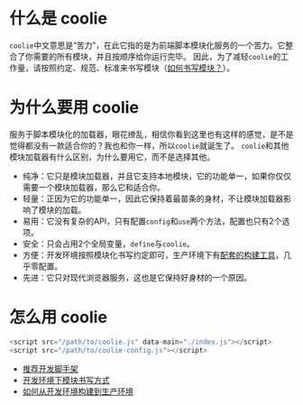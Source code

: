 # 什么是 coolie
`coolie`中文意思是“苦力”，在此它指的是为前端脚本模块化服务的一个苦力。它整合了你需要的所有模块，并且按顺序给你运行完毕。
因此，为了减轻`coolie`的工作量，请按照约定、规范、标准来书写模块（[如何书写模块？](https://github.com/cloudcome/coolie/blob/master/help/development.md)）。

# 为什么要用 coolie
服务于脚本模块化的加载器，眼花缭乱，相信你看到这里也有这样的感觉，是不是觉得都没有一款适合你的？我也和你一样，所以`coolie`就诞生了。
`coolie`和其他模块加载器有什么区别，为什么要用它，而不是选择其他。

- 纯净：它只是模块加载器，并且它支持本地模块，它的功能单一，如果你仅仅需要一个模块加载器，那么它和适合你。
- 轻量：正因为它的功能单一，因此它保持着最苗条的身材，不让模块加载器影响了模块的加载。
- 易用：它没有复杂的API，只有配置`config`和`use`两个方法，配置也只有2个选项。
- 安全：只会占用2个全局变量，`define`与`coolie`。
- 方便：开发环境按照模块化书写约定即可，生产环境下有[配套的构建工具](https://github.com/cloudcome/nodejs-coolie)，几乎零配置。
- 先进：它只对现代浏览器服务，这也是它保持好身材的一个原因。

# 怎么用 coolie
```js
<script src="/path/to/coolie.js" data-main="./index.js"></script>
<script src="/path/to/coolie-config.js"></script>
```

- [推荐开发脚手架](https://github.com/cloudcome/coolie/blob/master/help/recommend.md)
- [开发环境下模块书写方式](https://github.com/cloudcome/coolie/blob/master/help/development.md)
- [如何从开发环境构建到生产环境](https://github.com/cloudcome/coolie/blob/master/help/production.md)
